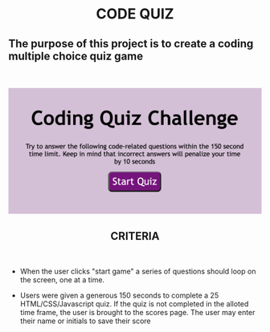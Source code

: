 # <center>CODE QUIZ</center>

## The purpose of this project is to create a coding multiple choice quiz game
<br />
<br />

<img src="./assets/codequiz.png">

<br />

 ##  <center>CRITERIA</center>

<br />

 - When the user clicks "start game" a series of questions should loop on the screen, one at a time.

 - Users were given a generous 150 seconds to complete a 25 HTML/CSS/Javascript quiz. If the quiz is not completed in the alloted time frame, the user is brought to the scores page. The user may enter their name or initials to save their score




